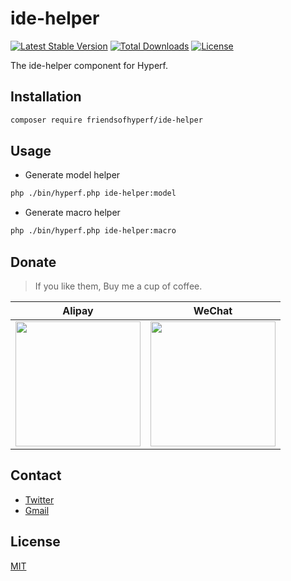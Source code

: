 # ide-helper

[![Latest Stable Version](https://img.shields.io/packagist/v/friendsofhyperf/ide-helper)](https://packagist.org/packages/friendsofhyperf/ide-helper)
[![Total Downloads](https://img.shields.io/packagist/dt/friendsofhyperf/ide-helper)](https://packagist.org/packages/friendsofhyperf/ide-helper)
[![License](https://img.shields.io/packagist/l/friendsofhyperf/ide-helper)](https://github.com/friendsofhyperf/ide-helper)

The ide-helper component for Hyperf.

## Installation

~~~bash
composer require friendsofhyperf/ide-helper
~~~

## Usage

- Generate model helper

~~~bash
php ./bin/hyperf.php ide-helper:model
~~~

- Generate macro helper

~~~bash
php ./bin/hyperf.php ide-helper:macro
~~~

## Donate

> If you like them, Buy me a cup of coffee.

| Alipay | WeChat |
|  ----  |  ----  |
| <img src="https://hdj.me/images/alipay-min.jpg" width="200" height="200" />  | <img src="https://hdj.me/images/wechat-pay-min.jpg" width="200" height="200" /> |

## Contact

- [Twitter](https://twitter.com/huangdijia)
- [Gmail](mailto:huangdijia@gmail.com)

## License

[MIT](LICENSE)
